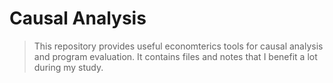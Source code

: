 # Causal Analysis

> This repository provides useful economterics tools for causal analysis and program evaluation.
It contains files and notes that I benefit a lot during my study.
